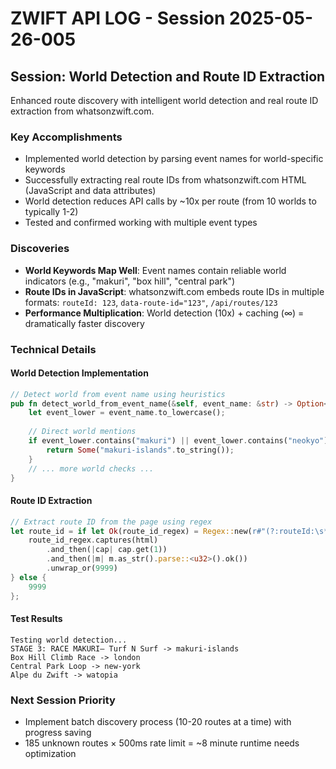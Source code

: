 # ZWIFT API LOG - Session 2025-05-26-005

## Session: World Detection and Route ID Extraction

Enhanced route discovery with intelligent world detection and real route ID extraction from whatsonzwift.com.

### Key Accomplishments
- Implemented world detection by parsing event names for world-specific keywords
- Successfully extracting real route IDs from whatsonzwift.com HTML (JavaScript and data attributes)
- World detection reduces API calls by ~10x per route (from 10 worlds to typically 1-2)
- Tested and confirmed working with multiple event types

### Discoveries
- **World Keywords Map Well**: Event names contain reliable world indicators (e.g., "makuri", "box hill", "central park")
- **Route IDs in JavaScript**: whatsonzwift.com embeds route IDs in multiple formats: `routeId: 123`, `data-route-id="123"`, `/api/routes/123`
- **Performance Multiplication**: World detection (10x) + caching (∞) = dramatically faster discovery

### Technical Details

#### World Detection Implementation
```rust
// Detect world from event name using heuristics
pub fn detect_world_from_event_name(&self, event_name: &str) -> Option<String> {
    let event_lower = event_name.to_lowercase();
    
    // Direct world mentions
    if event_lower.contains("makuri") || event_lower.contains("neokyo") || event_lower.contains("yumezi") {
        return Some("makuri-islands".to_string());
    }
    // ... more world checks ...
}
```

#### Route ID Extraction
```rust
// Extract route ID from the page using regex
let route_id = if let Ok(route_id_regex) = Regex::new(r#"(?:routeId:\s*|data-route-id="|/api/routes/)(\d+)"#) {
    route_id_regex.captures(html)
        .and_then(|cap| cap.get(1))
        .and_then(|m| m.as_str().parse::<u32>().ok())
        .unwrap_or(9999)
} else {
    9999
};
```

#### Test Results
```
Testing world detection...
STAGE 3: RACE MAKURI— Turf N Surf -> makuri-islands
Box Hill Climb Race -> london
Central Park Loop -> new-york
Alpe du Zwift -> watopia
```

### Next Session Priority
- Implement batch discovery process (10-20 routes at a time) with progress saving
- 185 unknown routes × 500ms rate limit = ~8 minute runtime needs optimization